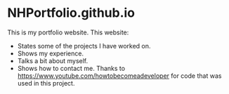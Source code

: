 # NHPortfolio.github.io
This is my portfolio website.
This website:
- States some of the projects I have worked on.
- Shows my experience.
- Talks a bit about myself.
- Shows how to contact me.
Thanks to https://www.youtube.com/howtobecomeadeveloper for code that was used in this project.
